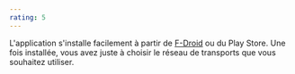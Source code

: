 ```yaml
---
rating: 5
---
```


L'application s'installe facilement à partir de [F-Droid](https://f-droid.org/fr/packages/de.grobox.liberario/) ou du Play Store. Une fois installée, vous avez juste à choisir le réseau de transports que vous souhaitez utiliser.
